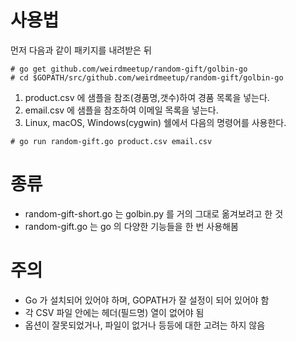 # 사용법

먼저 다음과 같이 패키지를 내려받은 뒤

```
# go get github.com/weirdmeetup/random-gift/golbin-go
# cd $GOPATH/src/github.com/weirdmeetup/random-gift/golbin-go
```

1. product.csv 에 샘플을 참조(경품명,갯수)하여 경품 목록을 넣는다.
2. email.csv 에 샘플을 참조하여 이메일 목록을 넣는다.
3. Linux, macOS, Windows(cygwin) 쉘에서 다음의 명령어를 사용한다.

```
# go run random-gift.go product.csv email.csv
```

# 종류

- random-gift-short.go 는 golbin.py 를 거의 그대로 옮겨보려고 한 것
- random-gift.go 는 go 의 다양한 기능들을 한 번 사용해봄

# 주의

- Go 가 설치되어 있어야 하며, GOPATH가 잘 설정이 되어 있어야 함
- 각 CSV 파일 안에는 헤더(필드명) 열이 없어야 됨
- 옵션이 잘못되었거나, 파일이 없거나 등등에 대한 고려는 하지 않음
